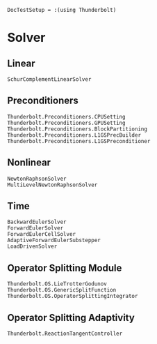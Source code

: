 ```@meta
DocTestSetup = :(using Thunderbolt)
```

# Solver

## Linear

```@docs
SchurComplementLinearSolver
```

## Preconditioners

```@docs
Thunderbolt.Preconditioners.CPUSetting
Thunderbolt.Preconditioners.GPUSetting
Thunderbolt.Preconditioners.BlockPartitioning
Thunderbolt.Preconditioners.L1GSPrecBuilder
Thunderbolt.Preconditioners.L1GSPreconditioner
```

## Nonlinear

```@docs
NewtonRaphsonSolver
MultiLevelNewtonRaphsonSolver
```


## Time

```@docs
BackwardEulerSolver
ForwardEulerSolver
ForwardEulerCellSolver
AdaptiveForwardEulerSubstepper
LoadDrivenSolver
```

## Operator Splitting Module

```@docs
Thunderbolt.OS.LieTrotterGodunov
Thunderbolt.OS.GenericSplitFunction
Thunderbolt.OS.OperatorSplittingIntegrator
```

## Operator Splitting Adaptivity

```@docs
Thunderbolt.ReactionTangentController
```
